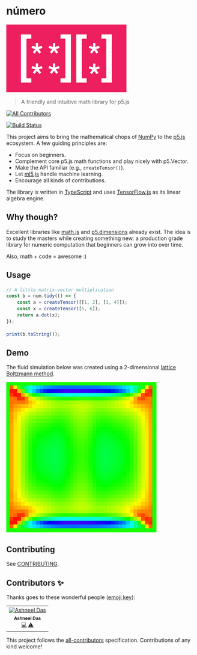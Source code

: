 # número
![número](numero.png)
> A friendly and intuitive math library for p5.js

[![All Contributors](https://img.shields.io/badge/all_contributors-1-orange.svg?style=flat-square)](#contributors)

[![Build Status](https://travis-ci.com/nickmcintyre/numero.svg?branch=master)](https://travis-ci.com/nickmcintyre/numero)

This project aims to bring the mathematical chops of [NumPy](https://numpy.org/) to the [p5.js](https://p5js.org/) ecosystem. A few guiding principles are:

- Focus on beginners.
- Complement core p5.js math functions and play nicely with p5.Vector.
- Make the API familiar (e.g., `createTensor()`).
- Let [ml5.js](https://ml5js.org/) handle machine learning.
- Encourage all kinds of contributions.

The library is written in [TypeScript](http://www.typescriptlang.org/) and uses [TensorFlow.js](https://js.tensorflow.org/api/latest/) as its linear algebra engine.

## Why though?
Excellent libraries like [math.js](https://mathjs.org/) and [p5.dimensions](https://github.com/Smilebags/p5.dimensions.js) already exist. The idea is to study the masters while creating something new: a production grade library for numeric computation that beginners can grow into over time.

Also, math + code = awesome :)

## Usage

```javascript
// A little matrix-vector multiplication
const b = num.tidy(() => {
    const a = createTensor([[1, 2], [3, 4]]);
    const x = createTensor([5, 6]);
    return a.dot(x);
});

print(b.toString());
```

## Demo
The fluid simulation below was created using a 2-dimensional [lattice Boltzmann method](https://en.wikipedia.org/wiki/Lattice_Boltzmann_methods).

![A fluid simulation](examples/lattice-boltzmann/lbm.gif)

## Contributing
See [CONTRIBUTING](CONTRIBUTING.md).

## Contributors ✨

Thanks goes to these wonderful people ([emoji key](https://allcontributors.org/docs/en/emoji-key)):

<!-- ALL-CONTRIBUTORS-LIST:START - Do not remove or modify this section -->
<!-- prettier-ignore -->
<table>
  <tr>
    <td align="center"><a href="https://github.com/ashneeldas2"><img src="https://avatars3.githubusercontent.com/u/18149521?v=4" width="100px;" alt="Ashneel Das"/><br /><sub><b>Ashneel Das</b></sub></a><br /><a href="https://github.com/nickmcintyre/numero/commits?author=ashneeldas2" title="Code">💻</a> <a href="https://github.com/nickmcintyre/numero/commits?author=ashneeldas2" title="Tests">⚠️</a></td>
  </tr>
</table>

<!-- ALL-CONTRIBUTORS-LIST:END -->

This project follows the [all-contributors](https://github.com/all-contributors/all-contributors) specification. Contributions of any kind welcome!

